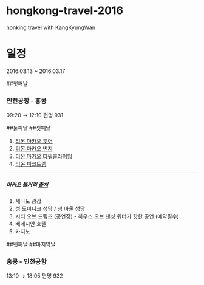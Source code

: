 # hongkong-travel-2016
honking travel with KangKyungWan

# 일정
2016.03.13 ~ 2016.03.17

##첫째날
### 인천공항 - 홍콩
 09:20 → 12:10
편명 931

##둘째날
##셋째날

1. [티몬 마카오 투어](http://www.ticketmonster.co.kr/deal/226758953/16150000)
2. [티몬 마카오 번지](http://www.ticketmonster.co.kr/deal/274172513//16150000)
3. [티몬 마카오 타워클라이밍](http://www.ticketmonster.co.kr/deal/274170649//16150000)
4. [티몬 피크트램](http://www.ticketmonster.co.kr/deal/248916541?keyword=홍콩+피크트램)

---
##### 마카오 볼거리 [출처](http://m.tourtips.com/dest/content/1001_hongkong?contentID=1000036163101&type=theme&theme=)
1. 세나도 광장
1. 성 도미니크 성당 / 성 바울 성당
1. 시티 오브 드림즈 (공연장) - 하우스 오브 댄싱 워터가 핫한 공연 (예약필수)
1. 베네시안 호텔
1. 카지노


##넷째날
##마지막날
### 홍콩 - 인천공항
13:10 → 18:05 편명 932
